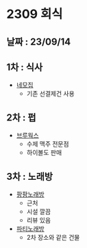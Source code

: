 # 2309 회식

## 날짜 : 23/09/14

## 1차 : 식사
- [네모집](https://blog.naver.com/quattroher/221331832463)
    - 기존 선결제건 사용

## 2차 : 펍
- [브루웍스](https://blog.naver.com/PostView.nhn?blogId=rudwn3505&logNo=223197543075&redirect=Dlog&widgetTypeCall=true)
  - 수제 맥주 전문점
  - 하이볼도 판매

## 3차 : 노래방
- [팡팡노래방](https://m.blog.naver.com/rlavlftmd/222907160666)
  - 근처
  - 시설 깔끔
  - 리뷰 있음
- [파티노래방](https://m.place.naver.com/place/33330801/home?entry=ple)
  - 2차 장소와 같은 건물
